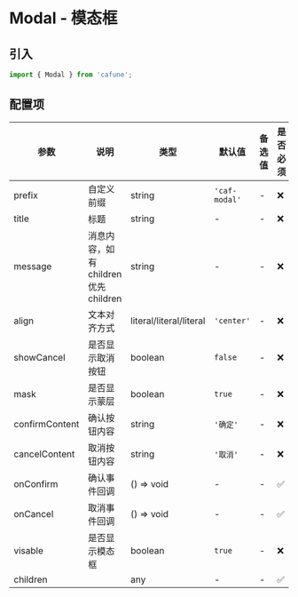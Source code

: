 # Modal - 模态框

## 引入
```jsx
import { Modal } from 'cafune';
```

## 配置项
| 参数 | 说明 | 类型 | 默认值 |备选值 | 是否必须 |
| --- | --- | --- | --- | --- | --- |
| prefix | 自定义前缀 | string | `'caf-modal'` | - | ❌ |
| title | 标题 | string | - | - | ❌ |
| message | 消息内容，如有children 优先children | string | - | - | ❌ |
| align | 文本对齐方式 | literal/literal/literal | `'center'` | - | ❌ |
| showCancel | 是否显示取消按钮 | boolean | `false` | - | ❌ |
| mask | 是否显示蒙层 | boolean | `true` | - | ❌ |
| confirmContent | 确认按钮内容 | string | `'确定'` | - | ❌ |
| cancelContent | 取消按钮内容 | string | `'取消'` | - | ❌ |
| onConfirm | 确认事件回调 | () => void | - | - | ✅  |
| onCancel | 取消事件回调 | () => void | - | - | ✅  |
| visable | 是否显示模态框 | boolean | `true` | - | ❌ |
| children |  | any | - | - | ✅  |
